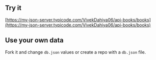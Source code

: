 ## Try it

[https://my-json-server.typicode.com/VivekDahiya06/api-books/books](https://my-json-server.typicode.com/VivekDahiya06/api-books/books)

## Use your own data

Fork it and change `db.json` values or create a repo with a `db.json` file.
